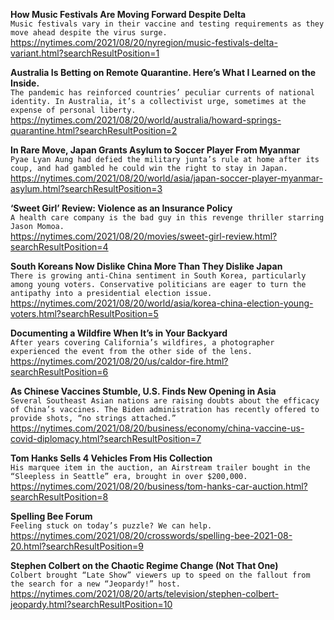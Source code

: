 **How Music Festivals Are Moving Forward Despite Delta**\
`Music festivals vary in their vaccine and testing requirements as they move ahead despite the virus surge.`\
https://nytimes.com/2021/08/20/nyregion/music-festivals-delta-variant.html?searchResultPosition=1

**Australia Is Betting on Remote Quarantine. Here’s What I Learned on the Inside.**\
`The pandemic has reinforced countries’ peculiar currents of national identity. In Australia, it’s a collectivist urge, sometimes at the expense of personal liberty.`\
https://nytimes.com/2021/08/20/world/australia/howard-springs-quarantine.html?searchResultPosition=2

**In Rare Move, Japan Grants Asylum to Soccer Player From Myanmar**\
`Pyae Lyan Aung had defied the military junta’s rule at home after its coup, and had gambled he could win the right to stay in Japan.`\
https://nytimes.com/2021/08/20/world/asia/japan-soccer-player-myanmar-asylum.html?searchResultPosition=3

**‘Sweet Girl’ Review: Violence as an Insurance Policy**\
`A health care company is the bad guy in this revenge thriller starring Jason Momoa.`\
https://nytimes.com/2021/08/20/movies/sweet-girl-review.html?searchResultPosition=4

**South Koreans Now Dislike China More Than They Dislike Japan**\
`There is growing anti-China sentiment in South Korea, particularly among young voters. Conservative politicians are eager to turn the antipathy into a presidential election issue.`\
https://nytimes.com/2021/08/20/world/asia/korea-china-election-young-voters.html?searchResultPosition=5

**Documenting a Wildfire When It’s in Your Backyard**\
`After years covering California’s wildfires, a photographer experienced the event from the other side of the lens.`\
https://nytimes.com/2021/08/20/us/caldor-fire.html?searchResultPosition=6

**As Chinese Vaccines Stumble, U.S. Finds New Opening in Asia**\
`Several Southeast Asian nations are raising doubts about the efficacy of China’s vaccines. The Biden administration has recently offered to provide shots, “no strings attached.”`\
https://nytimes.com/2021/08/20/business/economy/china-vaccine-us-covid-diplomacy.html?searchResultPosition=7

**Tom Hanks Sells 4 Vehicles From His Collection**\
`His marquee item in the auction, an Airstream trailer bought in the “Sleepless in Seattle” era, brought in over $200,000.`\
https://nytimes.com/2021/08/20/business/tom-hanks-car-auction.html?searchResultPosition=8

**Spelling Bee Forum**\
`Feeling stuck on today’s puzzle? We can help.`\
https://nytimes.com/2021/08/20/crosswords/spelling-bee-2021-08-20.html?searchResultPosition=9

**Stephen Colbert on the Chaotic Regime Change (Not That One)**\
`Colbert brought “Late Show” viewers up to speed on the fallout from the search for a new “Jeopardy!” host.`\
https://nytimes.com/2021/08/20/arts/television/stephen-colbert-jeopardy.html?searchResultPosition=10

